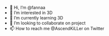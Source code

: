 - 👋 Hi, I’m @fannaa
- 👀 I’m interested in 3D
- 🌱 I’m currently learning 3D
- 💞️ I’m looking to collaborate on project
- 📫 How to reach me @AscendKiLLer on Twitter

<!---
fannaa/fannaa is a ✨ special ✨ repository because its `README.md` (this file) appears on your GitHub profile.
You can click the Preview link to take a look at your changes.
--->
